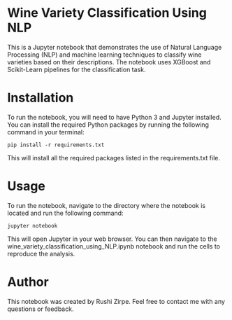 
# Wine Variety Classification Using NLP
This is a Jupyter notebook that demonstrates the use of Natural Language Processing (NLP) and machine learning techniques to classify wine varieties based on their descriptions. The notebook uses XGBoost and Scikit-Learn pipelines for the classification task.

# Installation
To run the notebook, you will need to have Python 3 and Jupyter installed. You can install the required Python packages by running the following command in your terminal:

`pip install -r requirements.txt`

This will install all the required packages listed in the requirements.txt file.

# Usage
To run the notebook, navigate to the directory where the notebook is located and run the following command:

`jupyter notebook`

This will open Jupyter in your web browser. You can then navigate to the wine_variety_classification_using_NLP.ipynb notebook and run the cells to reproduce the analysis.

<!--
# Data
The dataset used in this analysis is the Wine Reviews dataset from Kaggle. The dataset contains over 130,000 wine reviews with descriptions and ratings.


# License
This notebook is released under the MIT license. Please see the LICENSE file for more information.
-->
# Author
This notebook was created by Rushi Zirpe. Feel free to contact me with any questions or feedback.
